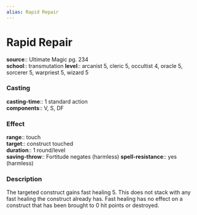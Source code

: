 ```yaml
---
alias: Rapid Repair
---
```


# Rapid Repair 

**source**:: Ultimate Magic pg. 234  
**school**:: transmutation
**level**:: arcanist 5, cleric 5, occultist 4, oracle 5, sorcerer 5, warpriest 5, wizard 5

### Casting 

**casting-time**:: 1 standard action  
**components**:: V, S, DF

### Effect 

**range**:: touch  
**target**:: construct touched  
**duration**:: 1 round/level  
**saving-throw**:: Fortitude negates (harmless)
**spell-resistance**:: yes (harmless)

### Description 

The targeted construct gains fast healing 5. This does not stack with any fast healing the construct already has. Fast healing has no effect on a construct that has been brought to 0 hit points or destroyed.
